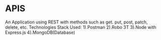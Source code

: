 # APIS
An Application using REST with methods such as get. put, post, patch, delete, etc. 
Technologies Stack Used:
1).Postman
2).Robo 3T
3).Node with Express.js
4).MongoDB(Database)
